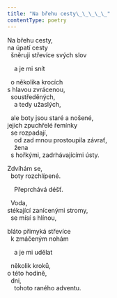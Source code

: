 ```yaml
---
title: "Na břehu cesty\_\_\_\_\_"
contentType: poetry
---
```


<section>

Na břehu cesty,  
na úpatí cesty  
  šněruji střevíce svých slov

    a je mi snít

  o několika krocích  
s hlavou zvrácenou,  
  soustředěných,  
    a tedy užaslých,

  ale boty jsou staré a nošené,  
jejich zpuchřelé řemínky  
  se rozpadají,  
    od zad mnou prostoupila závrať,  
    žena  
  s hořkými, zadrhávajícími ústy.

Zdvíhám se,  
  boty rozchlípené.

    Přeprchává déšť.

  Voda,  
stékající zanícenými stromy,  
  se mísí s hlínou,

bláto přimyká střevíce  
  k zmáčeným nohám

    a je mi udělat

  několik kroků,  
o této hodině,  
  dni,  
    tohoto raného adventu.

</section>

